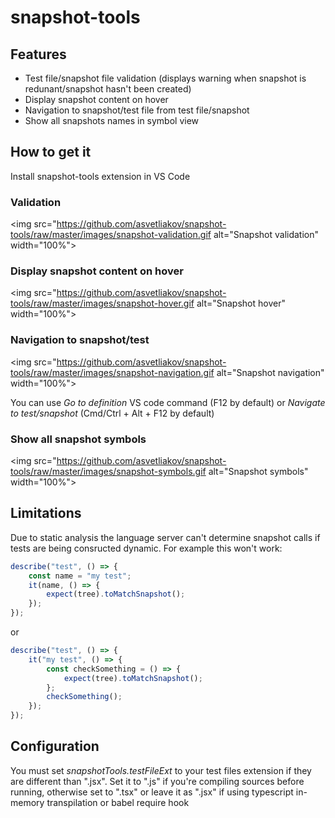 # snapshot-tools
## Features
* Test file/snapshot file validation (displays warning when snapshot is redunant/snapshot hasn't been created)
* Display snapshot content on hover
* Navigation to snapshot/test file from test file/snapshot
* Show all snapshots names in symbol view

## How to get it

Install snapshot-tools extension in VS Code

### Validation

<img src="https://github.com/asvetliakov/snapshot-tools/raw/master/images/snapshot-validation.gif alt="Snapshot validation" width="100%">

### Display snapshot content on hover

<img src="https://github.com/asvetliakov/snapshot-tools/raw/master/images/snapshot-hover.gif alt="Snapshot hover" width="100%">

### Navigation to snapshot/test

<img src="https://github.com/asvetliakov/snapshot-tools/raw/master/images/snapshot-navigation.gif alt="Snapshot navigation" width="100%">

You can use *Go to definition* VS code command (F12 by default) or *Navigate to test/snapshot* (Cmd/Ctrl + Alt + F12 by default)

### Show all snapshot symbols

<img src="https://github.com/asvetliakov/snapshot-tools/raw/master/images/snapshot-symbols.gif alt="Snapshot symbols" width="100%">


## Limitations

Due to static analysis the language server can't determine snapshot calls if tests are being consructed dynamic. For example this won't work:

```js
describe("test", () => {
    const name = "my test";
    it(name, () => {
        expect(tree).toMatchSnapshot();
    });
});
```

or

```js
describe("test", () => {
    it("my test", () => {
        const checkSomething = () => {
            expect(tree).toMatchSnapshot();
        };
        checkSomething();
    });
});
```

## Configuration

You must set *snapshotTools.testFileExt* to your test files extension if they are different than ".jsx". 
Set it to ".js" if you're compiling sources before running, otherwise set to ".tsx" or leave it as ".jsx" if using typescript in-memory transpilation or babel require hook
